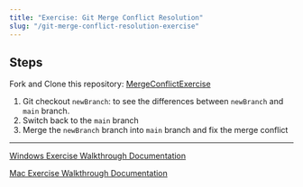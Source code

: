 ```yaml
---
title: "Exercise: Git Merge Conflict Resolution"
slug: "/git-merge-conflict-resolution-exercise"
---
```


## Steps

Fork and Clone this repository: [MergeConflictExercise](https://github.com/mvdoyle/MergeConflictExercise)

1. Git checkout `newBranch`: to see the differences between `newBranch` and `main` branch.
2. Switch back to the `main` branch
3. Merge the `newBranch` branch into `main` branch and fix the merge conflict

---

[Windows Exercise Walkthrough Documentation](https://docs.google.com/document/d/1iCUfFSmt_LLxBy-tPSkyppMM6riS_jII6RnXRDvEo_Y/edit?usp=sharing)

[Mac Exercise Walkthrough Documentation](https://docs.google.com/document/d/11nLtAnIXGT-x7J6LykXZ_GSD9cmdatGi7oSE9TcZS_I/edit?usp=sharing)
